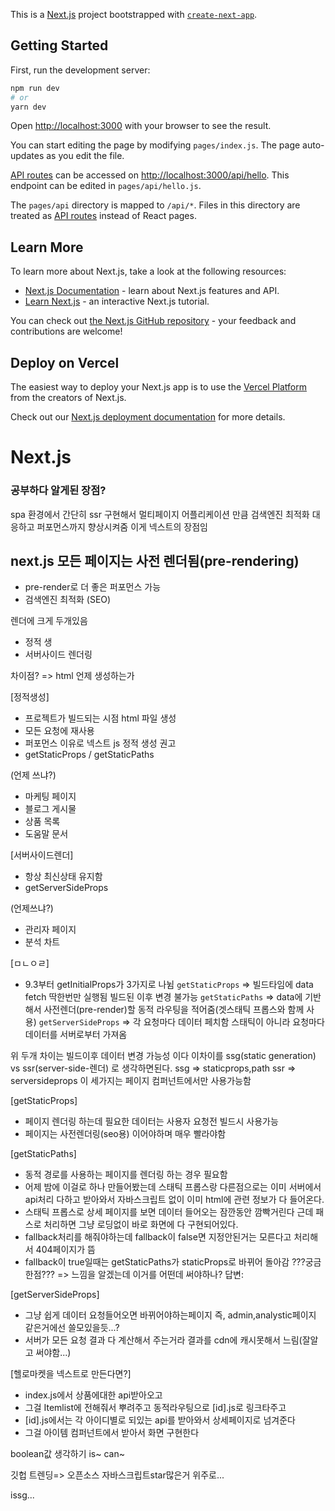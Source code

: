 This is a [Next.js](https://nextjs.org/) project bootstrapped with [`create-next-app`](https://github.com/vercel/next.js/tree/canary/packages/create-next-app).

## Getting Started

First, run the development server:

```bash
npm run dev
# or
yarn dev
```

Open [http://localhost:3000](http://localhost:3000) with your browser to see the result.

You can start editing the page by modifying `pages/index.js`. The page auto-updates as you edit the file.

[API routes](https://nextjs.org/docs/api-routes/introduction) can be accessed on [http://localhost:3000/api/hello](http://localhost:3000/api/hello). This endpoint can be edited in `pages/api/hello.js`.

The `pages/api` directory is mapped to `/api/*`. Files in this directory are treated as [API routes](https://nextjs.org/docs/api-routes/introduction) instead of React pages.

## Learn More

To learn more about Next.js, take a look at the following resources:

- [Next.js Documentation](https://nextjs.org/docs) - learn about Next.js features and API.
- [Learn Next.js](https://nextjs.org/learn) - an interactive Next.js tutorial.

You can check out [the Next.js GitHub repository](https://github.com/vercel/next.js/) - your feedback and contributions are welcome!

## Deploy on Vercel

The easiest way to deploy your Next.js app is to use the [Vercel Platform](https://vercel.com/new?utm_medium=default-template&filter=next.js&utm_source=create-next-app&utm_campaign=create-next-app-readme) from the creators of Next.js.

Check out our [Next.js deployment documentation](https://nextjs.org/docs/deployment) for more details.

# Next.js

### 공부하다 알게된 장점?

spa 환경에서 간단히 ssr 구현해서 멀티페이지 어플리케이션 만큼 검색엔진 최적화 대응하고 퍼포먼스까지 향상시켜줌 이게 넥스트의 장점임

## next.js 모든 페이지는 사전 렌더됨(pre-rendering)

- pre-render로 더 좋은 퍼포먼스 가능
- 검색엔진 최적화 (SEO)

렌더에 크게 두개있음

- 정적 생
- 서버사이드 렌더링

차이점? => html 언제 생성하는가

[정적생성]

- 프로젝트가 빌드되는 시점 html 파일 생성
- 모든 요청에 재사용
- 퍼포먼스 이유로 넥스트 js 정적 생성 권고
- getStaticProps / getStaticPaths

(언제 쓰냐?)

- 마케팅 페이지
- 블로그 게시물
- 상품 목록
- 도움말 문서

[서버사이드렌더]

- 항상 최신상태 유지함
- getServerSideProps

(언제쓰냐?)

- 관리자 페이지
- 분석 차트

[ㅁㄴㅇㄹ]

- 9.3부터 getInitialProps가 3가지로 나뉨
  `getStaticProps` => 빌드타임에 data fetch 딱한번만 실행됨 빌드된 이후 변경 불가능
  `getStaticPaths` => data에 기반해서 사전렌더(pre-render)할 동적 라우팅을 적어줌(겟스태틱 프롭스와 함께 사용)
  `getServerSideProps` => 각 요청마다 데이터 페치함 스태틱이 아니라 요청마다 데이터를 서버로부터 가져옴

위 두개 차이는 빌드이후 데이터 변경 가능성 이다
이차이를 ssg(static generation) vs ssr(server-side-렌더) 로 생각하면된다.
ssg => staticprops,path ssr => serversideprops
이 세가지는 페이지 컴퍼넌트에서만 사용가능함

[getStaticProps]

- 페이지 렌더링 하는데 필요한 데이터는 사용자 요청전 빌드시 사용가능
- 페이지는 사전렌더링(seo용) 이어야하며 매우 빨라야함

[getStaticPaths]

- 동적 경로를 사용하는 페이지를 렌더링 하는 경우 필요함
- 어제 밤에 이걸로 하나 만들어봤는데 스태틱 프롭스랑 다른점으로는 이미 서버에서 api처리 다하고 받아와서 자바스크립트 없이 이미 html에 관련 정보가 다 들어온다.
- 스태틱 프롭스로 상세 페이지를 보면 데이터 들어오는 잠깐동안 깜빡거린다 근데 패스로 처리하면 그냥 로딩없이 바로 화면에 다 구현되어있다.
- fallback처리를 해줘야하는데 fallback이 false면 지정안된거는 모른다고 처리해서 404페이지가 뜸
- fallback이 true일때는 getStaticPaths가 staticProps로 바뀌어 돌아감
  ???궁금한점??? => 느낌을 알겠는데 이거를 어떤데 써야하나?
  답변:

[getServerSideProps]

- 그냥 쉽게 데이터 요청들어오면 바뀌어야하는페이지 즉, admin,analystic페이지 같은거에선 쓸모있을듯...?
- 서버가 모든 요청 결과 다 계산해서 주는거라 결과를 cdn에 캐시못해서 느림(잘알고 써야함...)

[헬로마켓을 넥스트로 만든다면?]

- index.js에서 상품에대한 api받아오고
- 그걸 Itemlist에 전해줘서 뿌려주고 동적라우팅으로 [id].js로 링크타주고
- [id].js에서는 각 아이디별로 되있는 api를 받아와서 상세페이지로 넘겨준다
- 그걸 아이템 컴퍼넌트에서 받아서 화면 구현한다

boolean값 생각하기
is~ can~

깃헙 트렌딩=> 오픈소스 자바스크립트star많은거 위주로...

issg...
